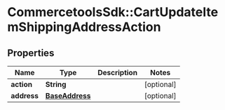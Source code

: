 # CommercetoolsSdk::CartUpdateItemShippingAddressAction

## Properties
Name | Type | Description | Notes
------------ | ------------- | ------------- | -------------
**action** | **String** |  | [optional] 
**address** | [**BaseAddress**](BaseAddress.md) |  | [optional] 

